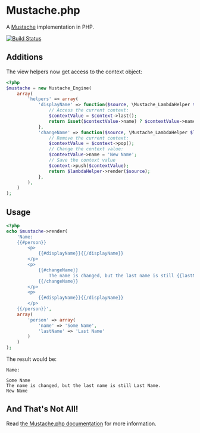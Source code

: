 Mustache.php
============

A [Mustache](http://mustache.github.com/) implementation in PHP.

[![Build Status](https://secure.travis-ci.org/bobthecow/mustache.php.png?branch=dev)](http://travis-ci.org/bobthecow/mustache.php)


Additions
---------

The view helpers now get access to the context object:

```php
<?php
$mustache = new Mustache_Engine(
    array(
        'helpers' => array(
            'displayName' => function($source, \Mustache_LambdaHelper $lambdaHelper, \Mustache_Context $context) {
                // Access the current context:
                $contextValue = $context->last();
                return isset($contextValue->name) ? $contextValue->name : '';
            },
            'changeName' => function($source, \Mustache_LambdaHelper $lambdaHelper, \Mustache_Context $context) {
                // Remove the current context:
                $contextValue = $context->pop();
                // Change the context value:
                $contextValue->name = 'New Name';
                // Save the context value
                $context->push($contextValue);
                return $lambdaHelper->render($source);
            },
        ),
    )
);
```

Usage
-----

```php
<?php
echo $mustache->render(
    'Name:
    {{#person}}
        <p>
            {{#displayName}}{{/displayName}}
        </p>
        <p>
            {{#changeName}}
                The name is changed, but the last name is still {{lastName}}.
            {{/changeName}}
        </p>
        <p>
            {{#displayName}}{{/displayName}}
        </p>
    {{/person}}',
    array(
        'person' => array(
            'name' => 'Some Name',
            'lastName' => 'Last Name'
        )
    )
);
```

The result would be:

```html+jinja
Name:

Some Name
The name is changed, but the last name is still Last Name.
New Name

```


And That's Not All!
-------------------

Read [the Mustache.php documentation](https://github.com/bobthecow/mustache.php/wiki/Home) for more information.